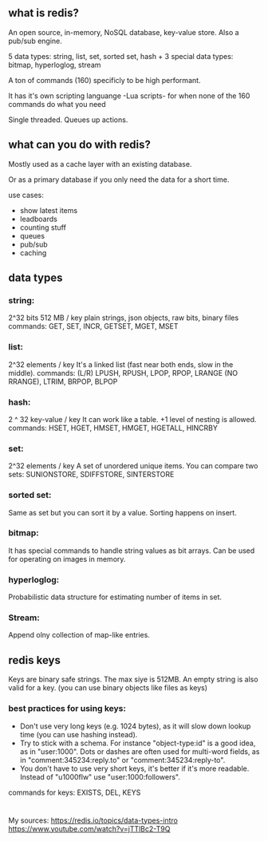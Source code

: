 ## what is redis?
An open source, in-memory, NoSQL database, key-value store.
Also a pub/sub engine.

5 data types: string, list, set, sorted set, hash
    + 3 special data types: bitmap, hyperloglog, stream

A ton of commands (160) specificly to be high performant.

It has it's own scripting languange -Lua scripts- for when none of the 160 commands do what you need

Single threaded. Queues up actions.


## what can you do with redis?
Mostly used as a cache layer with an existing database.

Or as a primary database if you only need the data for a short time.

use cases:
* show latest items
* leadboards
* counting stuff
* queues
* pub/sub
* caching


## data types

### string: 
2^32 bits 512 MB / key
plain strings, json objects, raw bits, binary files
commands: GET, SET, INCR, GETSET, MGET, MSET

### list:
2^32 elements / key
It's a linked list (fast near both ends, slow in the middle).
commands: (L/R) LPUSH, RPUSH, LPOP, RPOP, LRANGE (NO RRANGE), LTRIM, BRPOP, BLPOP

### hash:
2 ^ 32 key-value / key
It can work like a table. +1 level of nesting is allowed.
commands: HSET, HGET, HMSET, HMGET, HGETALL, HINCRBY

### set:
2^32 elements / key
A set of unordered unique items.
You can compare two sets: SUNIONSTORE, SDIFFSTORE, SINTERSTORE

### sorted set:
Same as set but you can sort it by a value.
Sorting happens on insert.

### bitmap:
It has special commands to handle string values as bit arrays.
Can be used for operating on images in memory.

### hyperloglog:
Probabilistic data structure for estimating number of items in set.

### Stream:
Append olny collection of map-like entries.

## redis keys
Keys are binary safe strings. The max siye is 512MB. An empty string is also valid for a key.
(you can use binary objects like files as keys)
### best practices for using keys:
* Don't use very long keys (e.g. 1024 bytes), as it will slow down lookup time (you can use hashing instead).
* Try to stick with a schema. For instance "object-type:id" is a good idea, as in "user:1000". Dots or dashes are often used for multi-word fields, as in "comment:345234:reply.to" or "comment:345234:reply-to".
* You don't have to use very short keys, it's better if it's more readable.
Instead of "u1000flw" use "user:1000:followers".

commands for keys: EXISTS, DEL, KEYS

#
My sources:
https://redis.io/topics/data-types-intro
https://www.youtube.com/watch?v=jTTlBc2-T9Q
